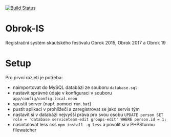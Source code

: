 [![Build Status](https://travis-ci.org/PetrSladek/obrok.svg?branch=master)](https://travis-ci.org/PetrSladek/obrok)

# Obrok-IS
Registrační systém skautského festivalu Obrok 2015, Obrok 2017 a Obrok 19

# Setup
Pro první rozjetí je potřeba:
- naimportovat do MySQL databázi ze souboru `database.sql`
- nastavit správné údaje v konfiguraci v souboru `app/config/config.local.neon`
- spustit server (např. pomocí `run.bat`)
- pustit aplikaci v prohlížeči a zaregistrovat se jako servis tým
- nastavit si v databázi nejvyšší práva pro svou osobu `UPDATE person SET role = 'database serviceteam-edit groups-edit' WHERE person.id = 1;`
- nasintalovat less css `npm install -g less` a povolit si v PHPStormu filewatcher

